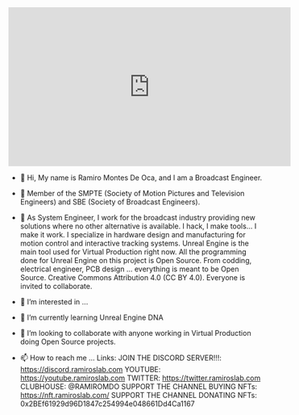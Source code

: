 <p align="center">
<iframe width="560" height="315" src="https://www.youtube.com/embed/ZKbpYW4h4SU" title="YouTube video player" frameborder="0" allow="accelerometer; autoplay; clipboard-write; encrypted-media; gyroscope; picture-in-picture" allowfullscreen></iframe></p>

- 👋 Hi, My name is Ramiro Montes De Oca, and I am a Broadcast Engineer. 
- 🌱 Member of the SMPTE (Society of Motion Pictures and Television Engineers) and SBE (Society of Broadcast Engineers). 
- 💞️ As System Engineer, I work for the broadcast industry providing new solutions where no other alternative is available. I hack, I make tools... I make it work.
I specialize in hardware design and manufacturing for motion control and interactive tracking systems. 
Unreal Engine is the main tool used for Virtual Production right now. All the programming done for Unreal Engine on this project is Open Source. From codding, electrical engineer, PCB design ... everything is meant to be Open Source. 
Creative Commons Attribution 4.0 (CC BY 4.0). Everyone is invited to collaborate. 

- 👀 I’m interested in ...
- 🌱 I’m currently learning Unreal Engine DNA
- 💞️ I’m looking to collaborate with anyone working in Virtual Production doing Open Source projects.
- 📫 How to reach me ...
Links:
JOIN THE DISCORD SERVER!!!: https://discord.ramiroslab.com
YOUTUBE: https://youtube.ramiroslab.com
TWITTER: https://twitter.ramiroslab.com
CLUBHOUSE: @RAMIROMDO
SUPPORT THE CHANNEL BUYING NFTs: https://nft.ramiroslab.com/ 
SUPPORT THE CHANNEL DONATING NFTs: 0x2BEf61929d96D1847c254994e048661Dd4Ca1167

<!---
videofeedback/videofeedback is a ✨ An Open Source Virtual Production with Unreal Engine project ✨ `README.md`
--->
